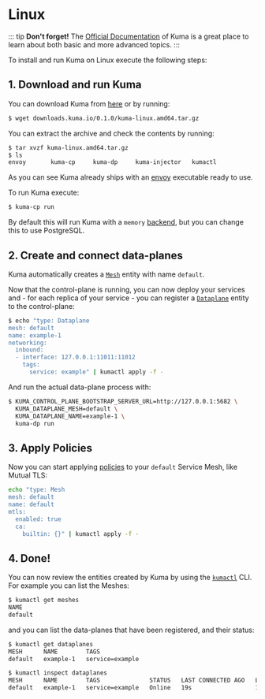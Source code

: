 # Linux

::: tip
**Don't forget!** The [Official Documentation](/docs/0.1.0/) of Kuma is a great place to learn about both basic and more advanced topics.
:::

To install and run Kuma on Linux execute the following steps:

## 1. Download and run Kuma

You can download Kuma from [here]() or by running:

```sh
$ wget downloads.kuma.io/0.1.0/kuma-linux.amd64.tar.gz
```

You can extract the archive and check the contents by running:

```sh
$ tar xvzf kuma-linux.amd64.tar.gz
$ ls
envoy		kuma-cp		kuma-dp		kuma-injector	kumactl
```

As you can see Kuma already ships with an [envoy](http://envoyproxy.io) executable ready to use.

To run Kuma execute:

```sh
$ kuma-cp run
```

By default this will run Kuma with a `memory` [backend](/docs/0.1.0/documentation/#backends), but you can change this to use PostgreSQL.

## 2. Create and connect data-planes

Kuma automatically creates a [`Mesh`](/docs/0.1.0/policies/#mesh) entity with name `default`. 

Now that the control-plane is running, you can now deploy your services and - for each replica of your service - you can register a [`Dataplane`](/docs/0.1.0/documentation/#dataplane-entity) entity to the control-plane:

```bash
$ echo "type: Dataplane
mesh: default
name: example-1
networking:
  inbound:
  - interface: 127.0.0.1:11011:11012
    tags:
      service: example" | kumactl apply -f -
```

And run the actual data-plane process with:

```sh
$ KUMA_CONTROL_PLANE_BOOTSTRAP_SERVER_URL=http://127.0.0.1:5682 \
  KUMA_DATAPLANE_MESH=default \
  KUMA_DATAPLANE_NAME=example-1 \
  kuma-dp run
```

## 3. Apply Policies

Now you can start applying [policies](/docs/0.1.0/policies) to your `default` Service Mesh, like Mutual TLS:

```sh
echo "type: Mesh
mesh: default
name: default
mtls:
  enabled: true 
  ca:
    builtin: {}" | kumactl apply -f -
```

## 4. Done!

You can now review the entities created by Kuma by using the [`kumactl`](/docs/0.1.0/documentation/#kumactl) CLI. For example you can list the Meshes:

```sh
$ kumactl get meshes
NAME
default
```

and you can list the data-planes that have been registered, and their status:

```sh
$ kumactl get dataplanes
MESH      NAME        TAGS
default   example-1   service=example

$ kumactl inspect dataplanes
MESH      NAME        TAGS              STATUS   LAST CONNECTED AGO   LAST UPDATED AGO   TOTAL UPDATES   TOTAL ERRORS
default   example-1   service=example   Online   19s                  18s                2               0
```





